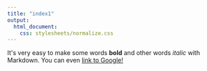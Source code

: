```yaml
---
title: "index1"
output:
  html_document:
    css: stylesheets/normalize.css
---
```

It's very easy to make some words **bold** and other words *italic* with Markdown. You can even [link to Google!](http://www.google.com.au/)
